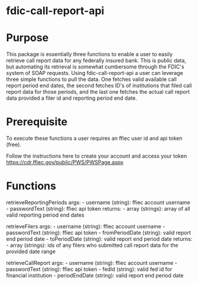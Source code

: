 # fdic-call-report-api

# Purpose
This package is essentially three functions to enable a user to easily retrieve call report data for any federally insured bank.  This is public data, but automating its retrieval is somewhat cumbersome through the FDIC's system of SOAP requests. Using fdic-call-report-api a user can leverage three simple functions to pull the data. One fetches valid available call report period end dates, the second fetches ID's of institutions that filed call report data for those periods, and the last one fetches the actual call report data provided a filer id and reporting period end date.

# Prerequisite
To execute these functions a user requires an ffiec user id and api token (free).

Follow the instructions here to create your account and access your token https://cdr.ffiec.gov/public/PWS/PWSPage.aspx

# Functions
retrieveReportingPeriods
  args:
    - username (string): ffiec account username
    - passwordText (string): ffiec api token
  returns:
    - array (strings): array of all valid reporting period end dates

retrieveFilers
  args:
    - username (string): ffiec account username
    - passwordText (string): ffiec api token
    - fromPeriodDate (string): valid report end period date
    - toPeriodDate (string): valid report end period date
  returns:
    - array (strings): ids of any filers who submitted call report data for the provided date range

retrieveCallReport
  args:
    - username (string): ffiec account username
    - passwordText (string): ffiec api token
    - fedId (string): valid fed id for financial institution
    - periodEndDate (string): valid report end period date